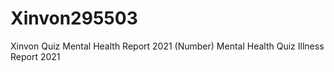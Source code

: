 # Xinvon295503
Xinvon Quiz Mental Health Report 2021 (Number)
Mental Health Quiz Illness Report 2021

